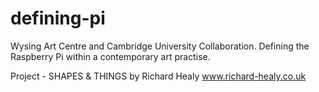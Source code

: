defining-pi
===========

Wysing Art Centre and Cambridge University Collaboration.
Defining the Raspberry Pi within a contemporary art practise.

Project - 
SHAPES & THINGS by Richard Healy
www.richard-healy.co.uk
